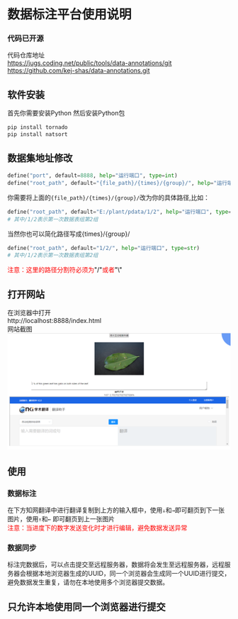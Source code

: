 # 数据标注平台使用说明
### 代码已开源 
代码仓库地址   
https://jugs.coding.net/public/tools/data-annotations/git  
https://github.com/kej-shas/data-annotations.git
## 软件安装

首先你需要安装Python
然后安装Python包

```shell
pip install tornado
pip install natsort
```

## 数据集地址修改

```python
define("port", default=8888, help="运行端口", type=int)
define("root_path", default="{file_path}/{times}/{group}/", help="运行端口", type=str)
```

你需要将上面的```{file_path}/{times}/{group}/```改为你的具体路径,比如：

```python
define("root_path", default="E:/plant/pdata/1/2", help="运行端口", type=str)
# 其中/1/2表示第一次数据表组第2组
```

当然你也可以简化路径写成{times}/{group}/

```python
define("root_path", default="1/2/", help="运行端口", type=str)
# 其中/1/2表示第一次数据表组第2组
```

<span style="color: red; "> 注意：这里的路径分割符必须为<span style="color: black">"/"</span>或者<span style="color: black">"\\"</span> </span>

## 打开网站

在浏览器中打开  
http://localhost:8888/index.html  
网站截图
<img src="img/1.png">

## 使用

### 数据标注

在下方知网翻译中进行翻译复制到上方的输入框中，使用```↓```和```→```即可翻页到下一张图片，使用```↑```和```←```
即可翻页到上一张图片  
<span style="color: red; ">注意：当进度下的数字发送变化时才进行编辑，避免数据发送异常</span>

### 数据同步

标注完数据后，可以点击提交至远程服务器，数据将会发生至远程服务器，远程服务器会根据本地浏览器生成的UUID，同一个浏览器会生成同一个UUID进行提交，避免数据发生重复，请勿在本地使用多个浏览器提交数据。

## 只允许本地使用同一个浏览器进行提交